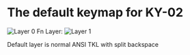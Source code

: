 # The default keymap for KY-02

![Layer 0](https://i.imgur.com/gJ6SFM5.png)
Fn Layer:
![Layer 1](https://i.imgur.com/XdhbH5C.png)

Default layer is normal ANSI TKL with split backspace
